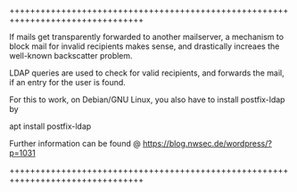 ++++++++++++++++++++++++++++++++++++++++++++++++++++++++++++++++++++++++++++++++

If mails get transparently forwarded to another mailserver, a mechanism to block
mail for invalid recipients makes sense, and drastically increaes the well-known
backscatter problem.

LDAP queries are used to check for valid recipients, and forwards the mail, if
an entry for the user is found.

For this to work, on Debian/GNU Linux, you also have to install postfix-ldap by

apt install postfix-ldap


Further information can be found @ https://blog.nwsec.de/wordpress/?p=1031

++++++++++++++++++++++++++++++++++++++++++++++++++++++++++++++++++++++++++++++++